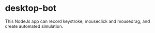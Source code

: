 # desktop-bot

This NodeJs app can record keystroke, mouseclick and mousedrag, and create automated simulation. 
